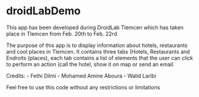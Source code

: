 droidLabDemo
============

This app has been developed during DroidLab Tlemcen which has taken place in Tlemcen from Feb. 20th to Feb. 22rd

The purpose of this app is to display information about hotels, restaurants and cool places in Tlemcen. It contains three tabs (Hotels, Restaurants and Endroits (places), each tab contains a list of elements that the user can click to perform an action (call the hotel, show it on map or send an email.

Credits: - Fethi Dilmi - Mohamed Amine Aboura - Walid Laribi

Feel free to use this code without any restrictions or limitations
